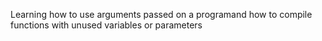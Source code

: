 Learning how to use arguments passed on a programand how to compile functions with unused variables or parameters

